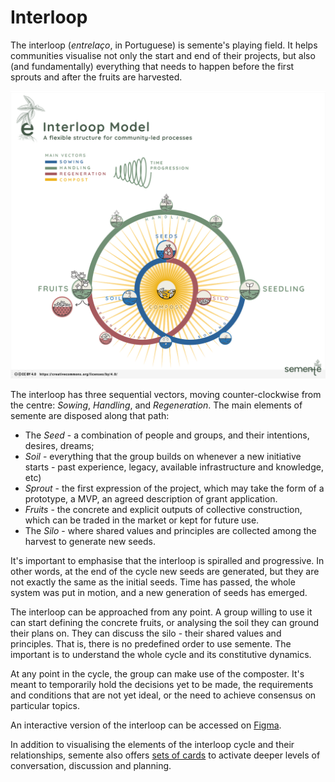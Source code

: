 # Interloop

The interloop (_entrelaço_, in Portuguese) is semente's playing field. It helps communities visualise not only the start and end of their projects, but also (and fundamentally) everything that needs to happen before the first sprouts and after the fruits are harvested.

![Interloop](interloop.png)

The interloop has three sequential vectors, moving counter-clockwise from the centre: _Sowing_, _Handling_, and _Regeneration_. The main elements of semente are disposed along that path:

- The _Seed_ - a combination of people and groups, and their intentions, desires, dreams;
- _Soil_ - everything that the group builds on whenever a new initiative starts - past experience, legacy, available infrastructure and knowledge, etc)
- _Sprout_ - the first expression of the project, which may take the form of a prototype, a MVP, an agreed description of grant application.
- _Fruits_ - the concrete and explicit outputs of collective construction, which can be traded in the market or kept for future use.
- The _Silo_ - where shared values and principles are collected among the harvest to generate new seeds.

It's important to emphasise that the interloop is spiralled and progressive. In other words, at the end of the cycle new seeds are generated, but they are not exactly the same as the initial seeds. Time has passed, the whole system was put in motion, and a new generation of seeds has emerged.

The interloop can be approached from any point. A group willing to use it can start defining the concrete fruits, or analysing the soil they can ground their plans on. They can discuss the silo - their shared values and principles. That is, there is no predefined order to use semente. The important is to understand the whole cycle and its constitutive dynamics.

At any point in the cycle, the group can make use of the composter. It's meant to temporarily hold the decisions yet to be made, the requirements and conditions that are not yet ideal, or the need to achieve consensus on particular topics.

An interactive version of the interloop can be accessed on [Figma](https://www.figma.com/design/6UaNh9tnCJpTi8UwRzhslG/Semente-V.4?node-id=0-1&t=BkKnDf2GTIINvvuG-1).

In addition to visualising the elements of the interloop cycle and their relationships, semente also offers [sets of cards](../cards) to activate deeper levels of conversation, discussion and planning.